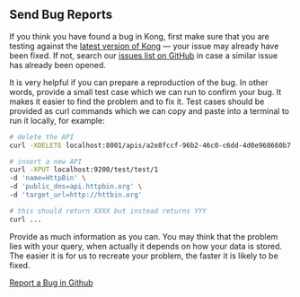 ## Send Bug Reports

If you think you have found a bug in Kong, first make sure that you are testing against the [latest version of Kong](#) &mdash; your issue may already have been fixed. If not, search our [issues list on GitHub](#) in case a similar issue has already been opened.

It is very helpful if you can prepare a reproduction of the bug. In other words, provide a small test case which we can run to confirm your bug. It makes it easier to find the problem and to fix it. Test cases should be provided as curl commands which we can copy and paste into a terminal to run it locally, for example:

```bash
# delete the API
curl -XDELETE localhost:8001/apis/a2e8fccf-96b2-46c0-c6dd-4d0e968660b7

# insert a new API
curl -XPUT localhost:9200/test/test/1
-d 'name=HttpBin' \
-d 'public_dns=api.httpbin.org' \
-d 'target_url=http://httbin.org'

# this should return XXXX but instead returns YYY
curl ...
```

Provide as much information as you can. You may think that the problem lies with your query, when actually it depends on how your data is stored. The easier it is for us to recreate your problem, the faster it is likely to be fixed.

<a href="#" class="button button-primary button-large">Report a Bug in Github</a>